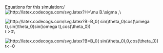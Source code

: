 Equations for this simulation:/
<img src="http://latex.codecogs.com/svg.latex?H=\mu&space;B.\sigma" title="http://latex.codecogs.com/svg.latex?H=\mu B.\sigma" /> ,\

<img src="http://latex.codecogs.com/svg.latex?B=B_0(&space;sin(\theta_0)cos(\omega&space;t),sin(\theta_0)sin(\omega&space;t),cos(\theta_0))&space;" title="http://latex.codecogs.com/svg.latex?B=B_0( sin(\theta_0)cos(\omega t),sin(\theta_0)sin(\omega t),cos(\theta_0)) " /> t >0\

<img src="http://latex.codecogs.com/svg.latex?B=B_0(&space;sin(\theta_0),0,cos(\theta_0))&space;" title="http://latex.codecogs.com/svg.latex?B=B_0( sin(\theta_0),0,cos(\theta_0)) " /> t<=0 

